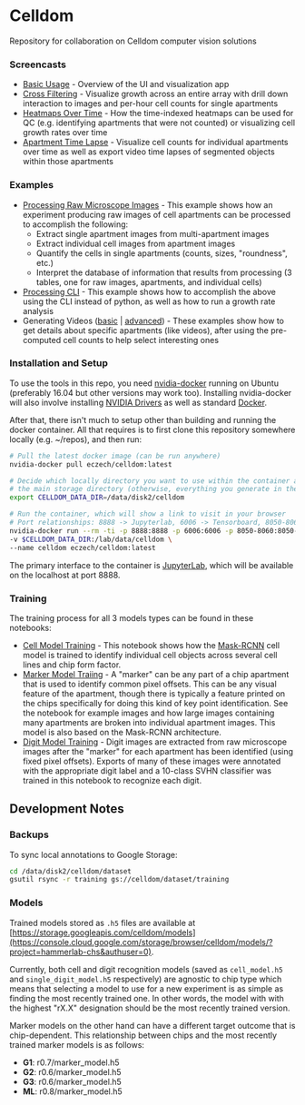 # Celldom

Repository for collaboration on Celldom computer vision solutions

### Screencasts

- [Basic Usage](https://drive.google.com/file/d/1Z5WBaoYv3USme-7F7lqpd-Hsw0fxQXM7/view?usp=sharing) - Overview of the UI and visualization app
- [Cross Filtering](https://drive.google.com/file/d/1w0X0GpKM2B2cv5STVIl1Yth_s8OwXUw4/view?usp=sharing) - Visualize growth across an entire array with drill down interaction to images and per-hour cell counts for single apartments
- [Heatmaps Over Time](https://drive.google.com/file/d/18fNeAVOHsj7K0bCn-UZSPzvb-QEoXCcE/view?usp=sharing) - How the time-indexed heatmaps can be used for QC (e.g. identifying apartments that were not counted) or visualizing cell growth rates over time
- [Apartment Time Lapse](https://drive.google.com/file/d/18fNeAVOHsj7K0bCn-UZSPzvb-QEoXCcE/view?usp=sharing) - Visualize cell counts for individual apartments over time as well as export video time lapses of segmented objects within those apartments
    
### Examples

- [Processing Raw Microscope Images](python/notebook/examples/processing_py.ipynb) - This example shows how an experiment producing raw images of cell apartments can be processed to accomplish the following:
    - Extract single apartment images from multi-apartment images
    - Extract individual cell images from apartment images
    - Quantify the cells in single apartments (counts, sizes, "roundness", etc.)
    - Interpret the database of information that results from processing (3 tables, one for raw images, apartments, and individual cells)
- [Processing CLI](python/notebook/examples/processing_cli.ipynb) - This example shows how to accomplish the above using the CLI instead of python, as well as how to run a growth rate analysis
- Generating Videos ([basic](python/notebook/examples/generating_videos_simple.ipynb) | [advanced](python/notebook/examples/generating_videos_detailed.ipynb)) - These examples show how to get details about specific apartments (like videos), after using the pre-computed cell counts to help select interesting ones

### Installation and Setup

To use the tools in this repo, you need
[nvidia-docker](https://github.com/nvidia/nvidia-docker/wiki/Installation-(version-2.0)#installing-version-20) running
on Ubuntu (preferably 16.04 but other versions may work too).  Installing nvidia-docker will also involve installing
[NVIDIA Drivers](https://docs.nvidia.com/cuda/cuda-installation-guide-linux/index.html#package-manager-installation)
as well as standard [Docker](https://docs.docker.com/install/).

After that, there isn't much to setup other than building and running the docker container.  All that requires is
to first clone this repository somewhere locally (e.g. ~/repos), and then run:

```bash
# Pull the latest docker image (can be run anywhere)
nvidia-docker pull eczech/celldom:latest

# Decide which locally directory you want to use within the container as
# the main storage directory (otherwise, everything you generate in the container is temporary)
export CELLDOM_DATA_DIR=/data/disk2/celldom

# Run the container, which will show a link to visit in your browser
# Port relationships: 8888 -> Jupyterlab, 6006 -> Tensorboard, 8050-8060 -> Dash App
nvidia-docker run --rm -ti -p 8888:8888 -p 6006:6006 -p 8050-8060:8050-8060 \
-v $CELLDOM_DATA_DIR:/lab/data/celldom \
--name celldom eczech/celldom:latest
```

The primary interface to the container is [JupyterLab](http://jupyterlab.readthedocs.io/en/stable/), which will be available on the localhost at port 8888.


### Training 

The training process for all 3 models types can be found in these notebooks:

- [Cell Model Training](python/notebook/training/cells/cell_model_training.ipynb) - This notebook shows how the [Mask-RCNN](https://github.com/matterport/Mask_RCNN) cell model is trained to identify individual cell objects across several cell lines and chip form factor.
- [Marker Model Traiing](python/notebook/training/markers/marker_model_training.ipynb) - A "marker" can be any part of a chip apartment that is used to identify common pixel offsets.  This can be any visual feature of the apartment, though there is typically a feature printed on the chips specifically for doing this kind of key point identification.  See the notebook for example images and how large images containing many apartments are broken into individual apartment images.  This model is also based on the Mask-RCNN architecture.
- [Digit Model Training](python/notebook/training/digits/digit_model_training.ipynb) - Digit images are extracted from raw microscope images after the "marker" for each apartment has been identified (using fixed pixel offsets).  Exports of many of these images were annotated with the appropriate digit label and a 10-class SVHN classifier was trained in this notebook to recognize each digit.


## Development Notes

### Backups 

To sync local annotations to Google Storage:

```bash
cd /data/disk2/celldom/dataset
gsutil rsync -r training gs://celldom/dataset/training
```

### Models

Trained models stored as ```.h5``` files are available at [https://storage.googleapis.com/celldom/models](https://console.cloud.google.com/storage/browser/celldom/models/?project=hammerlab-chs&authuser=0).

Currently, both cell and digit recognition models (saved as ```cell_model.h5``` and ```single_digit_model.h5``` 
respectively) are agnostic to chip type which means that selecting a model to use
for a new experiment is as simple as finding the most recently trained one.  In other words, the model with
with the highest "rX.X" designation should be the most recently trained version.

Marker models on the other hand can have a different target outcome that is chip-dependent.  This relationship
between chips and the most recently trained marker models is as follows:

- **G1**: r0.7/marker_model.h5
- **G2**: r0.6/marker_model.h5
- **G3**: r0.6/marker_model.h5
- **ML**: r0.8/marker_model.h5 
